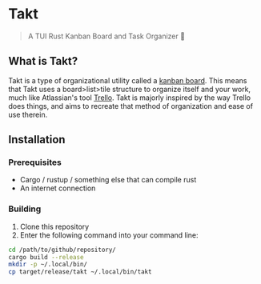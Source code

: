 # Takt
> A TUI Rust Kanban Board and Task Organizer :pencil:

## What is Takt?
Takt is a type of organizational utility called a [kanban
board](https://www.atlassian.com/agile/kanban). This means that Takt uses a
board>list>tile structure to organize itself and your work, much like
Atlassian's tool [Trello](https://trello.com/). Takt is majorly inspired by the
way Trello does things, and aims to recreate that method of organization and
ease of use therein.

## Installation

### Prerequisites
+ Cargo / rustup / something else that can compile rust
+ An internet connection

### Building
1. Clone this repository
2. Enter the following command into your command line:
```bash
cd /path/to/github/repository/
cargo build --release
mkdir -p ~/.local/bin/
cp target/release/takt ~/.local/bin/takt
```
